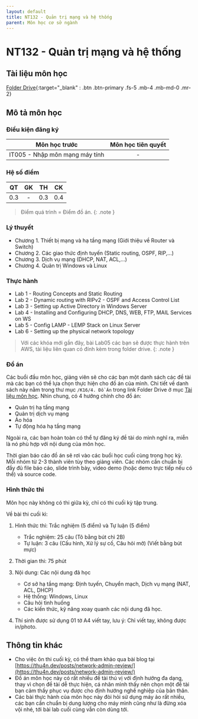 ```yaml
---
layout: default
title: NT132 - Quản trị mạng và hệ thống
parent: Môn học cơ sở ngành
---
```


# NT132 - Quản trị mạng và hệ thống

## Tài liệu môn học

[Folder Drive](https://drive.google.com/drive/folders/1PJYHBWt-NV51mS0tNbkGTds0yYD1Lz4h?usp=sharing){:target="_blank" : .btn .btn-primary .fs-5 .mb-4 .mb-md-0 .mr-2}

## Mô tả môn học

### Điều kiện đăng ký

| Môn học trước| Môn học tiên quyết  |
|------|-----|
| <center>IT005 - Nhập môn mạng máy tính</center>| <center>-</center>|

### Hệ số điểm

| QT   | GK  | TH  | CK  |
|------|-----|-----|-----|
| <center> 0.3 </center>| <center> - </center>| <center>0.3</center> | <center>0.4</center> |

> Điểm quá trình = Điểm đồ án.
{: .note }

### Lý thuyết

- Chương 1. Thiết bị mạng và hạ tầng mạng (Giới thiệu về Router và Switch)
- Chương 2. Các giao thức định tuyến (Static routing, OSPF, RIP,...)
- Chương 3. Dịch vụ mạng (DHCP, NAT, ACL,...)
- Chương 4. Quản trị Windows và Linux

### Thực hành

- Lab 1 - Routing Concepts and Static Routing
- Lab 2 - Dynamic routing with RIPv2 - OSPF and Access Control List
- Lab 3 - Setting up Active Directory in Windows Server
- Lab 4 - Installing and Configuring DHCP, DNS, WEB, FTP, MAIL Services on WS
- Lab 5 - Config LAMP - LEMP Stack on Linux Server
- Lab 6 - Setting up the physical network topology

>Với các khóa mới gần đây, bài Lab05 các bạn sẽ được thực hành trên AWS, tài liệu liên quan có đính kèm trong folder drive.
{: .note }

### Đồ án

Các buổi đầu môn học, giảng viên sẽ cho các bạn một danh sách các đề tài mà các bạn có thể lựa chọn thực hiện cho đồ án của mình. Chi tiết về danh sách này nằm trong thư mục `/K16/4. Đồ Án` trong link Folder Drive ở mục [Tài liệu môn học](#tài-liệu-môn-học). Nhìn chung, có 4 hướng chính cho đồ án:

- Quản trị hạ tầng mạng
- Quản trị dịch vụ mạng
- Ảo hóa
- Tự động hóa hạ tầng mạng

Ngoài ra, các bạn hoàn toàn có thể tự đăng ký đề tài do mình nghĩ ra, miễn là nó phù hợp với nội dung của môn học.

Thời gian báo cáo đồ án sẽ rơi vào các buổi học cuối cùng trong học kỳ. Mỗi nhóm từ 2-3 thành viên tùy theo giảng viên. Các nhóm cần chuẩn bị đầy đủ file báo cáo, slide trình bày, video demo (hoặc demo trực tiếp nếu có thể) và source code.

### Hình thức thi

Môn học này không có thi giữa kỳ, chỉ có thi cuối kỳ tập trung.

Về bài thi cuối kì:

1. Hình thức thi: Trắc nghiệm (5 điểm) và Tự luận (5 điểm)
    -  Trắc nghiệm: 25 câu (Tô bằng bút chì 2B)
    - Tự luận: 3 câu (Cấu hình, Xử lý sự cố, Câu hỏi mở) (Viết bằng bút mực)

2. Thời gian thi: 75 phút

3. Nội dung: Các nội dung đã học

    + Cơ sở hạ tầng mạng: Định tuyến, Chuyển mạch, Dịch vụ mạng (NAT, ACL, DHCP)
    + Hệ thống: Windows, Linux
    + Câu hỏi tình huống
    + Các kiến thức, kỹ năng xoay quanh các nội dung đã học.

4. Thí sinh được sử dụng 01 tờ A4 viết tay, lưu ý: Chỉ viết tay, không được in/photo.

## Thông tin khác

- Cho việc ôn thi cuối kỳ, có thể tham khảo qua bài blog tại [https://thu4n.dev/posts/network-admin-review/](https://thu4n.dev/posts/network-admin-review/)
- Đồ án môn học này có rất nhiều đề tài thú vị với định hướng đa dạng, thay vì chọn đề tài dễ thực hiện, cá nhân mình thấy nên chọn một đề tài bạn cảm thấy phục vụ được cho định hướng nghề nghiệp của bản thân.
- Các bài thực hành của môn học này đòi hỏi sử dụng máy ảo rất nhiều, các bạn cần chuẩn bị dung lượng cho máy mình cũng như là đừng xóa vội nhé, tới bài lab cuối cùng vẫn còn dùng tới.
